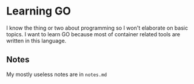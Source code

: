 # Learning GO

I know the thing or two about programming so I won't elaborate on
basic topics. I want to learn GO because most of container related tools are
written in this language.

## Notes
My mostly useless notes are in `notes.md`


